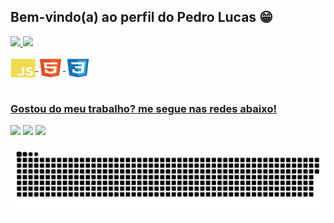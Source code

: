 ## Bem-vindo(a) ao perfil do Pedro Lucas 😁

 <div>
   <a href="https://github.com/pedro-lpires">
   <img height="180em" src="https://github-readme-stats.vercel.app/api?username=pedro-lpires&show_icons=true&theme=tokyonigh&include_all_commits=true&count_private=true"/>
   <img height="180em" src="https://github-readme-stats.vercel.app/api/top-langs/?username=pedro-lpires&layout=compact&langs_count=6&theme=tokyonigh"/>

</div>
<div style="display: inline_block"><br>
  <img align="center" alt="Js" height="30" width="40" src="https://raw.githubusercontent.com/devicons/devicon/master/icons/javascript/javascript-plain.svg">
  <img align="center" alt="HTML" height="30" width="40" src="https://raw.githubusercontent.com/devicons/devicon/master/icons/html5/html5-original.svg">
  <img align="center" alt="CSS" height="30" width="40" src="https://raw.githubusercontent.com/devicons/devicon/master/icons/css3/css3-original.svg">
</div>
 
 <br>
 
  ### Gostou do meu trabalho? me segue nas redes abaixo!
 
<div> 
  <a href="https://instagram.com/pedrolucas.ap" target="_blank"><img src="https://img.shields.io/badge/-Instagram-%23E4405F?style=for-the-badge&logo=instagram&logoColor=white" target="_blank"></a> 
  <a href = "plucas150803@gmail.com"><img src="https://img.shields.io/badge/-Gmail-%23333?style=for-the-badge&logo=gmail&logoColor=white" target="_blank"></a>
  <a href="https://www.linkedin.com/in/pedro-lucas-a259a8194/" target="_blank"><img src="https://img.shields.io/badge/-LinkedIn-%230077B5?style=for-the-badge&logo=linkedin&logoColor=white" target="_blank"></a> 
 
  ![Snake animation](https://github.com/pedro-lpires/pedro-lpires/blob/output/github-contribution-grid-snake.svg)

</div>
